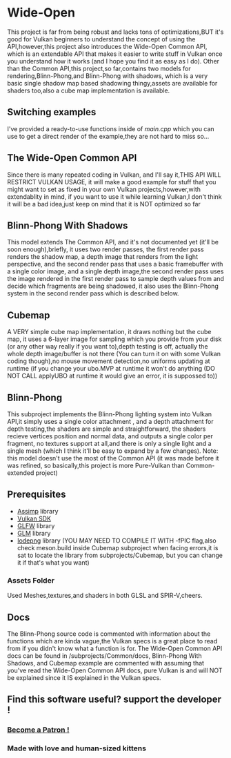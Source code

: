 # Wide-Open
This project is far from being robust and lacks tons of optimizations,BUT it's good for Vulkan beginners to understand the concept of using the API,however,this project also introduces the Wide-Open Common API, which is an extendable API that makes it easier to write stuff in Vulkan once you understand how it works (and I hope you find it as easy as I do).
Other than the Common API,this project,so far,contains two models for rendering,Blinn-Phong,and Blinn-Phong with shadows, which is a very basic single shadow map based shadowing thingy,assets are available for shaders too,also a cube map implementation is available.
## Switching examples
I've provided a ready-to-use functions inside of *main.cpp* which you can use to get a direct render of the example,they are not hard to miss so...
## The Wide-Open Common API
Since there is many repeated coding in Vulkan, and I'll say it,THIS API WILL RESTRICT VULKAN USAGE, it will make a good example for stuff that you might want to set as fixed in your own Vulkan projects,however,with extendablity in mind, if you want to use it while learning Vulkan,I don't think it will be a bad idea,just keep on mind that it is NOT optimized so far
## Blinn-Phong With Shadows
This model extends The Common API, and it's not documented yet (it'll be soon enough),briefly, it uses two render passes, the first render pass renders the shadow map, a depth image that renders from the light perspective, and the second render pass that uses a basic framebuffer with a single color image, and a single depth image,the second render pass uses the image rendered in the first render pass to sample depth values from and decide which fragments are being shadowed, it also uses the Blinn-Phong system in the second render pass which is described below.
## Cubemap
A VERY simple cube map implementation, it draws nothing but the cube map, it uses a 6-layer image for sampling which you provide from your disk (or any other way really if you want to),depth testing is off, actually the whole depth image/buffer is not there (You can turn it on with some Vulkan coding though),no mouse movement detection,no uniforms updating at runtime (if you change your ubo.MVP at runtime it won't do anything (DO NOT CALL applyUBO at runtime it would give an error, it is suppossed to))
## Blinn-Phong
This subproject implements the Blinn-Phong lighting system into Vulkan API,it simply uses a single color attachment , and a depth attachment for depth testing,the shaders are simple and straightforward, the shaders recieve vertices position and normal data, and outputs a single color per fragment, no textures support at all,and there is only a single light and a single mesh (which I think it'll be easy to expand by a few changes).
Note: this model doesn't use the most of the Common API (it was made before it was refined, so basically,this project is more Pure-Vulkan than Common-extended project)
## Prerequisites
- [Assimp](https://www.assimp.org/) library
- [Vulkan SDK](vulkan.org)
- [GLFW](https://www.glfw.org/) library
- [GLM](https://github.com/g-truc/glm) library
- [lodepng](https://lodev.org/lodepng/) library (YOU MAY NEED TO COMPILE IT WITH -fPIC flag,also check meson.build inside Cubemap subproject when facing errors,it is sat to locate the library from subprojects/Cubemap, but you can change it if that's what you want)
### Assets Folder
Used Meshes,textures,and shaders in both GLSL and SPIR-V,cheers.
## Docs
The Blinn-Phong source code is commented with information about the functions which are kinda vague,the Vulkan specs is a great place to read from if you didn't know what a function is for.
The Wide-Open Common API docs can be found in /subprojects/Common/docs, Blinn-Phong With Shadows, and Cubemap example are commented with assuming that you've read the Wide-Open Common API docs, pure Vulkan is and will NOT be explained since it IS explained in the Vulkan specs.
## Find this software useful? support the developer !
### [Become a Patron !](https://www.patreon.com/RedDeadAlice)
### Made with love and human-sized kittens